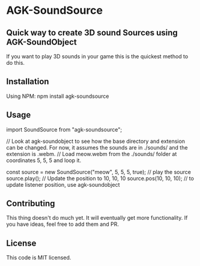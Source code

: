 # AGK-SoundSource

## Quick way to create 3D sound Sources using AGK-SoundObject

If you want to play 3D sounds in your game this is the quickest method to do this.

## Installation

Using NPM:
npm install agk-soundsource

## Usage
import SoundSource from "agk-soundsource";

// Look at agk-soundobject to see how the base directory and extension can be changed. For now, it assumes the sounds are in ./sounds/ and the extension is .webm.
// Load meow.webm from the ./sounds/ folder at coordinates 5, 5, 5 and loop it.

const source = new SoundSource("meow", 5, 5, 5, true);
// play the source
source.play();
// Update the position to 10, 10, 10
source.pos(10, 10, 10);
// to update listener position, use agk-soundobject

## Contributing

This thing doesn't do much yet. It will eventually get more functionality. If you have ideas, feel free to add them and PR.

## License

This code is MIT licensed.